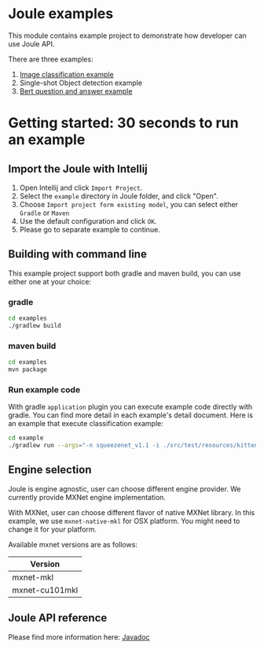 Joule examples
==============

This module contains example project to demonstrate how developer can use Joule API.

There are three examples:

1. [Image classification example](CLASSIFY.md)
2. Single-shot Object detection example
3. [Bert question and answer example](BERTQA.md)

Getting started: 30 seconds to run an example
=======================

## Import the Joule with Intellij

1. Open Intellij and click `Import Project`.
2. Select the `example` directory in Joule folder, and click "Open".
3. Choose `Import project form existing model`, you can select either `Gradle` or `Maven`  
4. Use the default configuration and click `OK`.
5. Please go to separate example to continue.


## Building with command line

This example project support both gradle and maven build, you can use either one at your choice:

### gradle

```sh
cd examples
./gradlew build
```

### maven build

```sh
cd examples
mvn package
```

### Run example code
With gradle `application` plugin you can execute example code directly with gradle.
You can find more detail in each example's detail document.
Here is an example that execute classification example:

```sh
cd example
./gradlew run --args="-n squeezenet_v1.1 -i ./src/test/resources/kitten.jpg"
```

## Engine selection

Joule is engine agnostic, user can choose different engine provider. We currently
provide MXNet engine implementation.

With MXNet, user can choose different flavor of native MXNet library.
In this example, we use `mxnet-native-mkl` for OSX platform. You might need to 
change it for your platform.


Available mxnet versions are as follows:

| Version  |
| -------- |
| mxnet-mkl|
| mxnet-cu101mkl|


## Joule API reference
Please find more information here:
[Javadoc](https://joule.s3.amazonaws.com/java-api/index.html)






